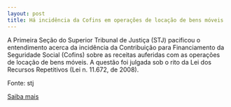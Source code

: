 ```yaml
---
layout: post
title: Há incidência da Cofins em operações de locação de bens móveis
---
```

<p>A Primeira Seção do Superior Tribunal de Justiça (STJ) pacificou o entendimento acerca da incidência da Contribuição para Financiamento da Seguridade Social (Cofins) sobre as receitas auferidas com as operações de locação de bens móveis. A questão foi julgada sob o rito da Lei dos Recursos Repetitivos (Lei n. 11.672, de 2008).</p><p>Fonte: stj</p><p><a href="http://www.stj.jus.br/portal_stj/publicacao/engine.wsp?tmp.area=398&tmp.texto=93963" target="_blank">Saiba mais </a></p>
